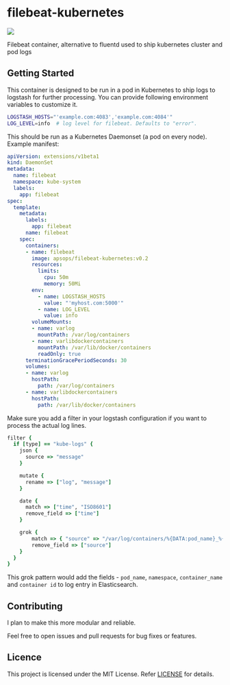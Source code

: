 # filebeat-kubernetes

[![](https://images.microbadger.com/badges/image/apsops/filebeat-kubernetes.svg)](https://microbadger.com/images/apsops/filebeat-kubernetes "")

Filebeat container, alternative to fluentd used to ship kubernetes cluster and pod logs

## Getting Started
This container is designed to be run in a pod in Kubernetes to ship logs to logstash for further processing.
You can provide following environment variables to customize it.

```bash
LOGSTASH_HOSTS="'example.com:4083','example.com:4084'"
LOG_LEVEL=info  # log level for filebeat. Defaults to "error".
```

This should be run as a Kubernetes Daemonset (a pod on every node). Example manifest:

```yaml
apiVersion: extensions/v1beta1
kind: DaemonSet
metadata:
  name: filebeat
  namespace: kube-system
  labels:
    app: filebeat
spec:
  template:
    metadata:
      labels:
        app: filebeat
      name: filebeat
    spec:
      containers:
      - name: filebeat
        image: apsops/filebeat-kubernetes:v0.2
        resources:
          limits:
            cpu: 50m
            memory: 50Mi
        env:
          - name: LOGSTASH_HOSTS
            value: "'myhost.com:5000'"
          - name: LOG_LEVEL
            value: info
        volumeMounts:
        - name: varlog
          mountPath: /var/log/containers
        - name: varlibdockercontainers
          mountPath: /var/lib/docker/containers
          readOnly: true
      terminationGracePeriodSeconds: 30
      volumes:
      - name: varlog
        hostPath:
          path: /var/log/containers
      - name: varlibdockercontainers
        hostPath:
          path: /var/lib/docker/containers
```

Make sure you add a filter in your logstash configuration if you want to process the actual log lines.

```ruby
filter {
  if [type] == "kube-logs" {
    json {
      source => "message"
    }

    mutate {
      rename => ["log", "message"]
    }

    date {
      match => ["time", "ISO8601"]
      remove_field => ["time"]
    }

    grok {
        match => { "source" => "/var/log/containers/%{DATA:pod_name}_%{DATA:namespace}_%{GREEDYDATA:container_name}-%{DATA:container_id}.log" }
        remove_field => ["source"]
    }
  }
}
```

This grok pattern would add the fields - `pod_name`, `namespace`, `container_name` and `container id` to log entry in Elasticsearch.

## Contributing
I plan to make this more modular and reliable.

Feel free to open issues and pull requests for bug fixes or features.

## Licence

This project is licensed under the MIT License. Refer [LICENSE](https://github.com/ApsOps/filebeat-kubernetes/blob/master/LICENSE) for details.

